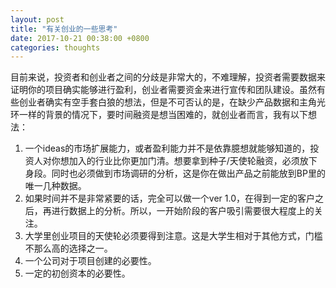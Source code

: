 ```yaml
---
layout: post
title: "有关创业的一些思考"
date: 2017-10-21 00:38:00 +0800
categories: thoughts
---
```

目前来说，投资者和创业者之间的分歧是非常大的，不难理解，投资者需要数据来证明你的项目确实能够进行盈利，创业者需要资金来进行宣传和团队建设。虽然有些创业者确实有空手套白狼的想法，但是不可否认的是，在缺少产品数据和主角光环一样的背景的情况下，要时间融资是想当困难的，就创业者而言，我有以下想法：
1. 一个ideas的市场扩展能力，或者盈利能力并不是依靠臆想就能够知道的，投资人对你想加入的行业比你更加门清。想要拿到种子/天使轮融资，必须放下身段。同时也必须做到市场调研的分析，这是你在做出产品之前能放到BP里的唯一几种数据。
2. 如果时间并不是非常紧要的话，完全可以做一个ver 1.0，在得到一定的客户之后，再进行数据上的分析。所以，一开始阶段的客户吸引需要很大程度上的关注。
3. 大学里创业项目的天使轮必须要得到注意。这是大学生相对于其他方式，门槛不那么高的选择之一。
4. 一个公司对于项目创建的必要性。
5. 一定的初创资本的必要性。
